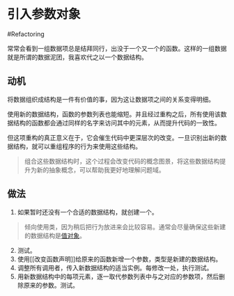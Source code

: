 # 引入参数对象
#Refactoring 

常常会看到一组数据项总是结拜同行，出没于一个又一个的函数。这样的一组数据就是所谓的数据泥团，我喜欢代之以一个数据结构。

## 动机

将数据组织成结构是一件有价值的事，因为这让数据项之间的关系变得明细。

使用新的数据结构，函数的参数列表也能缩短。并且经过重构之后，所有使用该数据结构的函数都会通过同样的名字来访问其中的元素，从而提升代码的一致性。

但这项重构的真正意义在于，它会催生代码中更深层次的改变。一旦识别出新的数据结构，就可以重组程序的行为来使用这些结构。

> 组合这些数据结构时，这个过程会改变代码的概念图景，将这些数据结构提升为新的抽象概念，可以帮助我更好地理解问题域。

## 做法

1. 如果暂时还没有一个合适的数据结构，就创建一个。

> 倾向使用类，因为稍后把行为放进来会比较容易。通常会尽量确保这些新建的数据结构是[值对象](https://martinfowler.com/bliki/ValueObject.html)。

2. 测试。
3. 使用[[改变函数声明]]给原来的函数新增一个参数，类型是新建的数据结构。
4. 调整所有调用者，传入新数据结构的适当实例。每修改一处，执行测试。
5. 用新数据结构中的每项元素，逐一取代参数列表中与之对应的参数项，然后删除原来的参数。测试。



